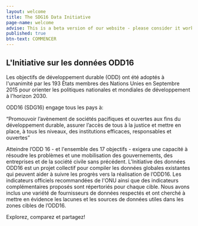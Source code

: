 ```yaml
---
layout: welcome
title: The SDG16 Data Initiative
page-name: welcome
advise: This is a beta version of our website - please consider it work in progress!
published: true
btn-text: COMMENCER
---
```

## L'Initiative sur les données ODD16

Les objectifs de développement durable (ODD) ont été adoptés à l'unanimité par les 193 États membres des Nations Unies en Septembre 2015 pour orienter les politiques nationales et mondiales de développement à l'horizon 2030.

ODD16 (SDG16) engage tous les pays à:

“Promouvoir l’avènement de sociétés pacifiques et ouvertes aux fins du développement durable, assurer l’accès de tous à la justice et mettre en place, à tous les niveaux, des institutions efficaces, responsables et ouvertes”

Atteindre l’ODD 16 - et l'ensemble des 17 objectifs - exigera une capacité à résoudre les problèmes et une mobilisation des gouvernements, des entreprises et de la société civile sans précédent. L'Initiative des données ODD16 est un projet collectif pour compiler les données globales existantes qui peuvent aider à suivre les progrès vers la réalisation de l’ODD16. Les indicateurs officiels recommandées de l'ONU ainsi que des indicateurs complémentaires proposés sont répertoriés pour chaque cible. Nous avons inclus une variété de fournisseurs de données respectés et ont cherché à mettre en évidence les lacunes et les sources de données utiles dans les zones cibles de l’ODD16.

Explorez, comparez et partagez!


